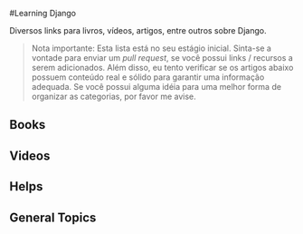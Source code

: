 #Learning Django

Diversos links para livros, vídeos, artigos, entre outros sobre Django. 

> Nota importante: Esta lista está no seu estágio inicial. Sinta-se a vontade para enviar um *pull request*, se você possui links / recursos a serem adicionados. Além disso, eu tento verificar se os artigos abaixo possuem conteúdo real e sólido para garantir uma informação adequada. Se você possui alguma idéia para uma melhor forma de organizar as categorias, por favor me avise.


## Books

## Videos

## Helps

## General Topics
